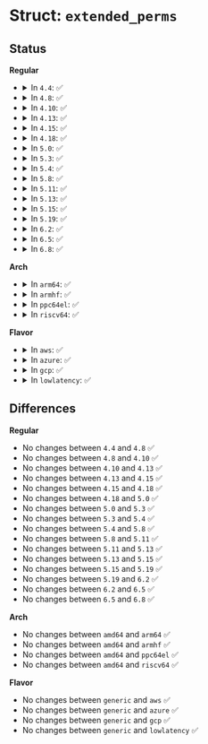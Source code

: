 # Struct: <code>extended_perms</code>

## Status
<b>Regular</b>
<ul>
<li>
<details>
<summary>In <code>4.4</code>: ✅</summary>

```c
struct extended_perms {
    u16 len;
    struct extended_perms_data drivers;
};
```
</details>
</li>
<li>
<details>
<summary>In <code>4.8</code>: ✅</summary>

```c
struct extended_perms {
    u16 len;
    struct extended_perms_data drivers;
};
```
</details>
</li>
<li>
<details>
<summary>In <code>4.10</code>: ✅</summary>

```c
struct extended_perms {
    u16 len;
    struct extended_perms_data drivers;
};
```
</details>
</li>
<li>
<details>
<summary>In <code>4.13</code>: ✅</summary>

```c
struct extended_perms {
    u16 len;
    struct extended_perms_data drivers;
};
```
</details>
</li>
<li>
<details>
<summary>In <code>4.15</code>: ✅</summary>

```c
struct extended_perms {
    u16 len;
    struct extended_perms_data drivers;
};
```
</details>
</li>
<li>
<details>
<summary>In <code>4.18</code>: ✅</summary>

```c
struct extended_perms {
    u16 len;
    struct extended_perms_data drivers;
};
```
</details>
</li>
<li>
<details>
<summary>In <code>5.0</code>: ✅</summary>

```c
struct extended_perms {
    u16 len;
    struct extended_perms_data drivers;
};
```
</details>
</li>
<li>
<details>
<summary>In <code>5.3</code>: ✅</summary>

```c
struct extended_perms {
    u16 len;
    struct extended_perms_data drivers;
};
```
</details>
</li>
<li>
<details>
<summary>In <code>5.4</code>: ✅</summary>

```c
struct extended_perms {
    u16 len;
    struct extended_perms_data drivers;
};
```
</details>
</li>
<li>
<details>
<summary>In <code>5.8</code>: ✅</summary>

```c
struct extended_perms {
    u16 len;
    struct extended_perms_data drivers;
};
```
</details>
</li>
<li>
<details>
<summary>In <code>5.11</code>: ✅</summary>

```c
struct extended_perms {
    u16 len;
    struct extended_perms_data drivers;
};
```
</details>
</li>
<li>
<details>
<summary>In <code>5.13</code>: ✅</summary>

```c
struct extended_perms {
    u16 len;
    struct extended_perms_data drivers;
};
```
</details>
</li>
<li>
<details>
<summary>In <code>5.15</code>: ✅</summary>

```c
struct extended_perms {
    u16 len;
    struct extended_perms_data drivers;
};
```
</details>
</li>
<li>
<details>
<summary>In <code>5.19</code>: ✅</summary>

```c
struct extended_perms {
    u16 len;
    struct extended_perms_data drivers;
};
```
</details>
</li>
<li>
<details>
<summary>In <code>6.2</code>: ✅</summary>

```c
struct extended_perms {
    u16 len;
    struct extended_perms_data drivers;
};
```
</details>
</li>
<li>
<details>
<summary>In <code>6.5</code>: ✅</summary>

```c
struct extended_perms {
    u16 len;
    struct extended_perms_data drivers;
};
```
</details>
</li>
<li>
<details>
<summary>In <code>6.8</code>: ✅</summary>

```c
struct extended_perms {
    u16 len;
    struct extended_perms_data drivers;
};
```
</details>
</li>
</ul>
<b>Arch</b>
<ul>
<li>
<details>
<summary>In <code>arm64</code>: ✅</summary>

```c
struct extended_perms {
    u16 len;
    struct extended_perms_data drivers;
};
```
</details>
</li>
<li>
<details>
<summary>In <code>armhf</code>: ✅</summary>

```c
struct extended_perms {
    u16 len;
    struct extended_perms_data drivers;
};
```
</details>
</li>
<li>
<details>
<summary>In <code>ppc64el</code>: ✅</summary>

```c
struct extended_perms {
    u16 len;
    struct extended_perms_data drivers;
};
```
</details>
</li>
<li>
<details>
<summary>In <code>riscv64</code>: ✅</summary>

```c
struct extended_perms {
    u16 len;
    struct extended_perms_data drivers;
};
```
</details>
</li>
</ul>
<b>Flavor</b>
<ul>
<li>
<details>
<summary>In <code>aws</code>: ✅</summary>

```c
struct extended_perms {
    u16 len;
    struct extended_perms_data drivers;
};
```
</details>
</li>
<li>
<details>
<summary>In <code>azure</code>: ✅</summary>

```c
struct extended_perms {
    u16 len;
    struct extended_perms_data drivers;
};
```
</details>
</li>
<li>
<details>
<summary>In <code>gcp</code>: ✅</summary>

```c
struct extended_perms {
    u16 len;
    struct extended_perms_data drivers;
};
```
</details>
</li>
<li>
<details>
<summary>In <code>lowlatency</code>: ✅</summary>

```c
struct extended_perms {
    u16 len;
    struct extended_perms_data drivers;
};
```
</details>
</li>
</ul>

## Differences
<b>Regular</b>
<ul>
<li>
No changes between <code>4.4</code> and <code>4.8</code> ✅
</li>
<li>
No changes between <code>4.8</code> and <code>4.10</code> ✅
</li>
<li>
No changes between <code>4.10</code> and <code>4.13</code> ✅
</li>
<li>
No changes between <code>4.13</code> and <code>4.15</code> ✅
</li>
<li>
No changes between <code>4.15</code> and <code>4.18</code> ✅
</li>
<li>
No changes between <code>4.18</code> and <code>5.0</code> ✅
</li>
<li>
No changes between <code>5.0</code> and <code>5.3</code> ✅
</li>
<li>
No changes between <code>5.3</code> and <code>5.4</code> ✅
</li>
<li>
No changes between <code>5.4</code> and <code>5.8</code> ✅
</li>
<li>
No changes between <code>5.8</code> and <code>5.11</code> ✅
</li>
<li>
No changes between <code>5.11</code> and <code>5.13</code> ✅
</li>
<li>
No changes between <code>5.13</code> and <code>5.15</code> ✅
</li>
<li>
No changes between <code>5.15</code> and <code>5.19</code> ✅
</li>
<li>
No changes between <code>5.19</code> and <code>6.2</code> ✅
</li>
<li>
No changes between <code>6.2</code> and <code>6.5</code> ✅
</li>
<li>
No changes between <code>6.5</code> and <code>6.8</code> ✅
</li>
</ul>
<b>Arch</b>
<ul>
<li>
No changes between <code>amd64</code> and <code>arm64</code> ✅
</li>
<li>
No changes between <code>amd64</code> and <code>armhf</code> ✅
</li>
<li>
No changes between <code>amd64</code> and <code>ppc64el</code> ✅
</li>
<li>
No changes between <code>amd64</code> and <code>riscv64</code> ✅
</li>
</ul>
<b>Flavor</b>
<ul>
<li>
No changes between <code>generic</code> and <code>aws</code> ✅
</li>
<li>
No changes between <code>generic</code> and <code>azure</code> ✅
</li>
<li>
No changes between <code>generic</code> and <code>gcp</code> ✅
</li>
<li>
No changes between <code>generic</code> and <code>lowlatency</code> ✅
</li>
</ul>
